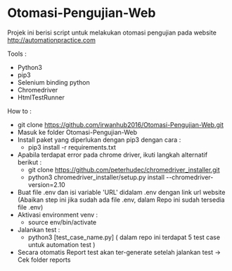 # Otomasi-Pengujian-Web
Projek ini berisi script untuk melakukan otomasi pengujian pada website http://automationpractice.com

Tools :
- Python3
- pip3
- Selenium binding python
- Chromedriver
- HtmlTestRunner

How to :
- git clone https://github.com/irwanhub2016/Otomasi-Pengujian-Web.git
- Masuk ke folder Otomasi-Pengujian-Web
- Install paket yang diperlukan dengan pip3 dengan cara :
  - pip3 install -r requirements.txt
- Apabila terdapat error pada chrome driver, ikuti langkah alternatif berikut :
  - git clone https://github.com/peterhudec/chromedriver_installer.git
  - python3 chromedriver_installer/setup.py install --chromedriver-version=2.10
- Buat file .env dan isi variable 'URL' didalam .env dengan link url website (Abaikan step ini jika sudah ada file .env, dalam Repo ini sudah tersedia file .env)
- Aktivasi environment venv :
  - source env/bin/activate
- Jalankan test :
  - python3 [test_case_name.py] ( dalam repo ini terdapat 5 test case untuk automation test )
- Secara otomatis Report test akan ter-generate setelah jalankan test -> Cek folder reports
